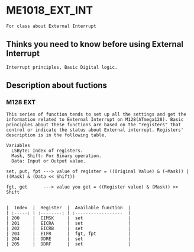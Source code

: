 # ME1018_EXT_INT
    For class about External Interrupt
## Thinks you need to know before using External Interrupt
    Interrupt principles, Basic Digital logic.
## Description about fuctions
### M128 EXT
    This series of function tends to set up all the settings and get the information related to External Interrupt on M128(ATmega128). Basic principles about these functions are based on the "registers" that control or indicate the status about External interrupt. Registers' description is in the following table.

    Variables
      LSByte: Index of registers.
      Mask, Shift: For Binary operation.
      Data: Input or Output value.

    set, put, fpt ---> value of register = ((Original Value) & (~Mask)) | ((Mask) & (Data << Shift))

    fgt, get      ---> value you get = ((Register value) & (Mask)) >> Shift


    |  Index  |  Register  |  Available function  |
    | :-----: | :--------: | :------------------  |
    | 200     |  EIMSK     |  set                 |
    | 201     |  EICRA     |  set                 |
    | 202     |  EICRB     |  set                 |
    | 203     |  EIFR      |  fgt, fpt            |
    | 204     |  DDRE      |  set                 |
    | 205     |  DDRF      |  set                 |
